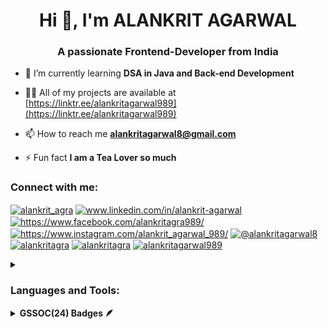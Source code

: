 <h1 align="center">Hi 👋, I'm ALANKRIT AGARWAL</h1>
<h3 align="center">A passionate Frontend-Developer from India</h3>

- 🌱 I’m currently learning **DSA in Java and Back-end Development**

- 👨‍💻 All of my projects are available at [https://linktr.ee/alankritagarwal989](https://linktr.ee/alankritagarwal989)

- 📫 How to reach me **alankritagarwal8@gmail.com**

- ⚡ Fun fact **I am a Tea Lover so much**

<h3 align="left">Connect with me:</h3>
<p align="left">
<a href="https://twitter.com/alankrit_agra" target="blank"><img align="center" src="https://raw.githubusercontent.com/rahuldkjain/github-profile-readme-generator/master/src/images/icons/Social/twitter.svg" alt="alankrit_agra" height="30" width="40" /></a>
<a href="https://linkedin.com/in/alankrit-agarwal" target="blank"><img align="center" src="https://raw.githubusercontent.com/rahuldkjain/github-profile-readme-generator/master/src/images/icons/Social/linked-in-alt.svg" alt="www.linkedin.com/in/alankrit-agarwal" height="30" width="40" /></a>
<a href="https://fb.com/alankritagra989/" target="blank"><img align="center" src="https://raw.githubusercontent.com/rahuldkjain/github-profile-readme-generator/master/src/images/icons/Social/facebook.svg" alt="https://www.facebook.com/alankritagra989/" height="30" width="40" /></a>
<a href="https://instagram.com/alankrit_agarwal_989/" target="blank"><img align="center" src="https://raw.githubusercontent.com/rahuldkjain/github-profile-readme-generator/master/src/images/icons/Social/instagram.svg" alt="https://www.instagram.com/alankrit_agarwal_989/" height="30" width="40" /></a>
<a href="https://medium.com/@alankritagarwal8" target="blank"><img align="center" src="https://raw.githubusercontent.com/rahuldkjain/github-profile-readme-generator/master/src/images/icons/Social/medium.svg" alt="@alankritagarwal8" height="30" width="40" /></a>
<a href="https://www.codechef.com/users/alankritagra" target="blank"><img align="center" src="https://cdn.jsdelivr.net/npm/simple-icons@3.1.0/icons/codechef.svg" alt="alankritagra" height="30" width="40" /></a>
<a href="https://www.hackerrank.com/alankritagra" target="blank"><img align="center" src="https://raw.githubusercontent.com/rahuldkjain/github-profile-readme-generator/master/src/images/icons/Social/hackerrank.svg" alt="alankritagra" height="30" width="40" /></a>
<a href="https://auth.geeksforgeeks.org/user/alankritagarwal989" target="blank"><img align="center" src="https://raw.githubusercontent.com/rahuldkjain/github-profile-readme-generator/master/src/images/icons/Social/geeks-for-geeks.svg" alt="alankritagarwal989" height="30" width="40" /></a>
</p>

<details>
<summary><h3 align="left">Languages and Tools:</h3></summary>
<p align="left"> <a href="https://www.cprogramming.com/" target="_blank" rel="noreferrer"> <img src="https://raw.githubusercontent.com/devicons/devicon/master/icons/c/c-original.svg" alt="c" width="40" height="40"/> </a> <a href="https://www.w3schools.com/css/" target="_blank" rel="noreferrer"> <img src="https://raw.githubusercontent.com/devicons/devicon/master/icons/css3/css3-original-wordmark.svg" alt="css3" width="40" height="40"/> </a> <a href="https://www.w3.org/html/" target="_blank" rel="noreferrer"> <img src="https://raw.githubusercontent.com/devicons/devicon/master/icons/html5/html5-original-wordmark.svg" alt="html5" width="40" height="40"/> </a> <a href="https://www.java.com" target="_blank" rel="noreferrer"> <img src="https://raw.githubusercontent.com/devicons/devicon/master/icons/java/java-original.svg" alt="java" width="40" height="40"/> </a> <a href="https://developer.mozilla.org/en-US/docs/Web/JavaScript" target="_blank" rel="noreferrer"> <img src="https://raw.githubusercontent.com/devicons/devicon/master/icons/javascript/javascript-original.svg" alt="javascript" width="40" height="40"/> </a> </p>
</details>

<details>	
 <summary><b>GSSOC(24) Badges 🪶</b></summary><br>
<div style='display:flex; align-items:center; gap: 10px;' align='center'><a href="https://gssoc.girlscript.tech/leaderboard">
<img src="https://raw.githubusercontent.com/GSSoC24/Postman-Challenge/main/docs/assets/Postman%20White.png" width="100px" height="100px" />
  <img src="https://raw.githubusercontent.com/GSSoC24/Postman-Challenge/main/docs/assets/1.png" width="100px" height="100px" />
  <img src="https://raw.githubusercontent.com/GSSoC24/Postman-Challenge/main/docs/assets/2.png" width="100px" height="100px" />
  <img src="https://raw.githubusercontent.com/GSSoC24/Postman-Challenge/main/docs/assets/3.png" width="100px" height="100px" />
  <img src="https://raw.githubusercontent.com/GSSoC24/Postman-Challenge/main/docs/assets/4.png" width="100px" height="100px" />
  <img src="https://raw.githubusercontent.com/GSSoC24/Postman-Challenge/main/docs/assets/5.png" width="100px" height="100px" />
  </a>
</div>
</details>
